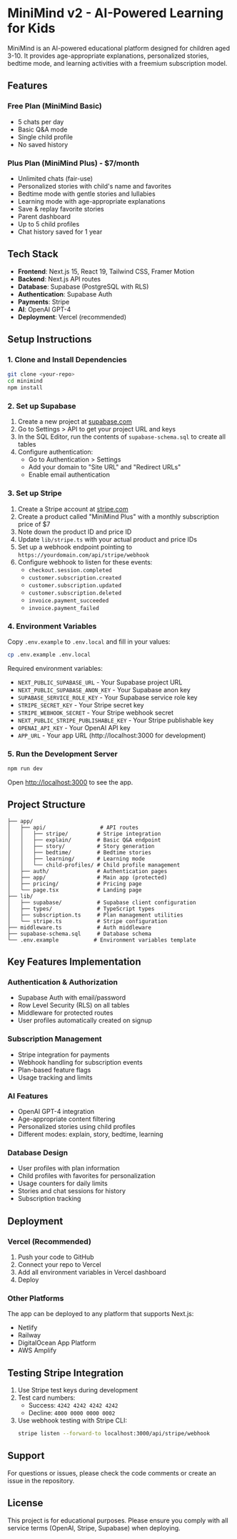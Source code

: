 # MiniMind v2 - AI-Powered Learning for Kids

MiniMind is an AI-powered educational platform designed for children aged 3-10. It provides age-appropriate explanations, personalized stories, bedtime mode, and learning activities with a freemium subscription model.

## Features

### Free Plan (MiniMind Basic)
- 5 chats per day
- Basic Q&A mode
- Single child profile
- No saved history

### Plus Plan (MiniMind Plus) - $7/month
- Unlimited chats (fair-use)
- Personalized stories with child's name and favorites
- Bedtime mode with gentle stories and lullabies
- Learning mode with age-appropriate explanations
- Save & replay favorite stories
- Parent dashboard
- Up to 5 child profiles
- Chat history saved for 1 year

## Tech Stack

- **Frontend**: Next.js 15, React 19, Tailwind CSS, Framer Motion
- **Backend**: Next.js API routes
- **Database**: Supabase (PostgreSQL with RLS)
- **Authentication**: Supabase Auth
- **Payments**: Stripe
- **AI**: OpenAI GPT-4
- **Deployment**: Vercel (recommended)

## Setup Instructions

### 1. Clone and Install Dependencies

```bash
git clone <your-repo>
cd minimind
npm install
```

### 2. Set up Supabase

1. Create a new project at [supabase.com](https://supabase.com)
2. Go to Settings > API to get your project URL and keys
3. In the SQL Editor, run the contents of `supabase-schema.sql` to create all tables
4. Configure authentication:
   - Go to Authentication > Settings
   - Add your domain to "Site URL" and "Redirect URLs"
   - Enable email authentication

### 3. Set up Stripe

1. Create a Stripe account at [stripe.com](https://stripe.com)
2. Create a product called "MiniMind Plus" with a monthly subscription price of $7
3. Note down the product ID and price ID
4. Update `lib/stripe.ts` with your actual product and price IDs
5. Set up a webhook endpoint pointing to `https://yourdomain.com/api/stripe/webhook`
6. Configure webhook to listen for these events:
   - `checkout.session.completed`
   - `customer.subscription.created`
   - `customer.subscription.updated`
   - `customer.subscription.deleted`
   - `invoice.payment_succeeded`
   - `invoice.payment_failed`

### 4. Environment Variables

Copy `.env.example` to `.env.local` and fill in your values:

```bash
cp .env.example .env.local
```

Required environment variables:
- `NEXT_PUBLIC_SUPABASE_URL` - Your Supabase project URL
- `NEXT_PUBLIC_SUPABASE_ANON_KEY` - Your Supabase anon key
- `SUPABASE_SERVICE_ROLE_KEY` - Your Supabase service role key
- `STRIPE_SECRET_KEY` - Your Stripe secret key
- `STRIPE_WEBHOOK_SECRET` - Your Stripe webhook secret
- `NEXT_PUBLIC_STRIPE_PUBLISHABLE_KEY` - Your Stripe publishable key
- `OPENAI_API_KEY` - Your OpenAI API key
- `APP_URL` - Your app URL (http://localhost:3000 for development)

### 5. Run the Development Server

```bash
npm run dev
```

Open [http://localhost:3000](http://localhost:3000) to see the app.

## Project Structure

```
├── app/
│   ├── api/                 # API routes
│   │   ├── stripe/         # Stripe integration
│   │   ├── explain/        # Basic Q&A endpoint
│   │   ├── story/          # Story generation
│   │   ├── bedtime/        # Bedtime stories
│   │   ├── learning/       # Learning mode
│   │   └── child-profiles/ # Child profile management
│   ├── auth/               # Authentication pages
│   ├── app/                # Main app (protected)
│   ├── pricing/            # Pricing page
│   └── page.tsx            # Landing page
├── lib/
│   ├── supabase/           # Supabase client configuration
│   ├── types/              # TypeScript types
│   ├── subscription.ts     # Plan management utilities
│   └── stripe.ts           # Stripe configuration
├── middleware.ts           # Auth middleware
├── supabase-schema.sql     # Database schema
└── .env.example           # Environment variables template
```

## Key Features Implementation

### Authentication & Authorization
- Supabase Auth with email/password
- Row Level Security (RLS) on all tables
- Middleware for protected routes
- User profiles automatically created on signup

### Subscription Management
- Stripe integration for payments
- Webhook handling for subscription events
- Plan-based feature flags
- Usage tracking and limits

### AI Features
- OpenAI GPT-4 integration
- Age-appropriate content filtering
- Personalized stories using child profiles
- Different modes: explain, story, bedtime, learning

### Database Design
- User profiles with plan information
- Child profiles with favorites for personalization
- Usage counters for daily limits
- Stories and chat sessions for history
- Subscription tracking

## Deployment

### Vercel (Recommended)

1. Push your code to GitHub
2. Connect your repo to Vercel
3. Add all environment variables in Vercel dashboard
4. Deploy

### Other Platforms

The app can be deployed to any platform that supports Next.js:
- Netlify
- Railway
- DigitalOcean App Platform
- AWS Amplify

## Testing Stripe Integration

1. Use Stripe test keys during development
2. Test card numbers:
   - Success: `4242 4242 4242 4242`
   - Decline: `4000 0000 0000 0002`
3. Use webhook testing with Stripe CLI:
   ```bash
   stripe listen --forward-to localhost:3000/api/stripe/webhook
   ```

## Support

For questions or issues, please check the code comments or create an issue in the repository.

## License

This project is for educational purposes. Please ensure you comply with all service terms (OpenAI, Stripe, Supabase) when deploying.
